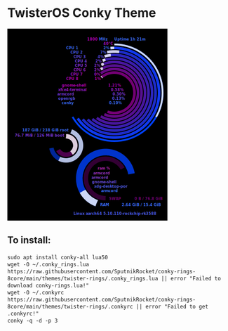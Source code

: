 # TwisterOS Conky Theme

![image](https://github.com/SputnikRocket/conky-rings-8core/blob/main/themes/twister-rings/twister_rings.png)


## To install: 
```
sudo apt install conky-all lua50
wget -O ~/.conky_rings.lua https://raw.githubusercontent.com/SputnikRocket/conky-rings-8core/main/themes/twister-rings/.conky_rings.lua || error "Failed to download conky-rings.lua!"
wget -O ~/.conkyrc https://raw.githubusercontent.com/SputnikRocket/conky-rings-8core/main/themes/twister-rings/.conkyrc || error "Failed to get .conkyrc!"
conky -q -d -p 3
```
